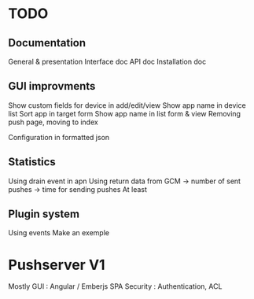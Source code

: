 # TODO

## Documentation
General & presentation
Interface doc
API doc
Installation doc

## GUI improvments

Show custom fields for device in add/edit/view
Show app name in device list
Sort app in target form
Show app name in list form & view
Removing push page, moving to index

Configuration in formatted json

## Statistics

Using drain event in apn
Using return data from GCM
-> number of sent pushes
-> time for sending pushes
At least

## Plugin system
Using events
Make an exemple

# Pushserver V1

Mostly GUI : Angular / Emberjs SPA
Security : Authentication, ACL